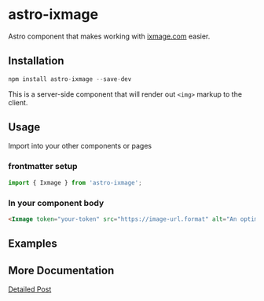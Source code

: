 # astro-ixmage

Astro component that makes working with [ixmage.com](https://www.ixmage.com) easier.

## Installation

```js
npm install astro-ixmage --save-dev
```

This is a server-side component that will render out `<img>` markup to the client.

## Usage

Import into your other components or pages

### frontmatter setup

```js
import { Ixmage } from 'astro-ixmage';
```

### In your component body

```html
<Ixmage token="your-token" src="https://image-url.format" alt="An optimized image" />
```

## Examples


## More Documentation

[Detailed Post](https://www.readonlychild.com/blog/ixmage-for-astro/)